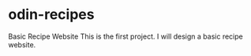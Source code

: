 # odin-recipes
Basic Recipe Website 
This is the first project. I will design a basic recipe website.